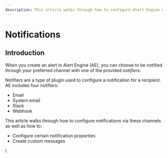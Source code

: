 ```yaml
---
description: This article walks through how to configure Alert Engine notifications
---
```


# Notifications

## Introduction

When you create an alert in Alert Engine (AE), you can choose to be notified through your preferred channel with one of the provided _notifiers_.

Notifiers are a type of plugin used to configure a notification for a recipient. AE includes four notifiers:

* Email
* System email
* Slack
* Webhook

This article walks through how to configure notifications via these channels as well as how to:

* Configure certain notification properties
* Create custom messages

\
